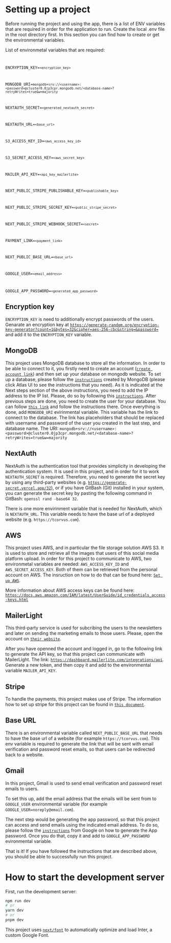 # Setting up a project

Before running the project and using the app, there is a list of ENV variables that are required in order for the application to run. Create the local .env file in the root directory first. In this section you can find how to create or get the environmental variables.

List of environmetal variables that are required:
<code>

ENCRYPTION_KEY=`<encryption_key>`

MONGODB_URI=`mongodb+srv://<username>:<password>@cluster0.0jp3cpr.mongodb.net/<database-name>?retryWrites=true&w=majority`

NEXTAUTH_SECRET=`<generated_nextauth_secret>`

NEXTAUTH_URL=`<base_url>`

S3_ACCESS_KEY_ID=`<aws_access_key_id>`

S3_SECRET_ACCESS_KEY=`<aws_secret_key>`

MAILER_API_KEY=`<api_key_mailerlite>`

NEXT_PUBLIC_STRIPE_PUBLISHABLE_KEY=`<publishable_key>`

NEXT_PUBLIC_STRIPE_SECRET_KEY=`<public_stripe_secret>`

NEXT_PUBLIC_STRIPE_WEBHOOK_SECRET=`<secret>`

PAYMENT_LINK=`<payment_link>`

NEXT_PUBLIC_BASE_URL=`<base_url>`

GOOGLE_USER=`<email_address>`

GOOGLE_APP_PASSWORD=`<generated_app_password>`
</code>

## Encryption key

`ENCRYPTION_KEY` is need to additionally encrypt passwords of the users. Genarate an encryption key at [`https://generate-random.org/encryption-key-generator?count=1&bytes=32&cipher=aes-256-cbc&string=&password=`](https://generate-random.org/encryption-key-generator?count=1&bytes=32&cipher=aes-256-cbc&string=&password=) and add it to the `ENCRYPTION_KEY` variable.

## MongoDB

 This project uses MongoDB database to store all the information. In order to be able to connect to it, you firstly need to create an account ([`create account link`](https://www.mongodb.com/cloud/atlas/lp/try4?utm_source=bing&utm_campaign=search_bs_pl_evergreen_atlas_core_prosp-brand_gic-null_emea-nl_ps-all_desktop_eng_lead&utm_term=mongodb%20atlas&utm_medium=cpc_paid_search&utm_ad=p&utm_ad_campaign_id=415204547&adgroup=1214960818278103&msclkid=7ff4724ad48e1951e3dd1635ce5db860)) and then set up your database on mongodb website. To set up a database, please follow the [`instructions`](https://www.mongodb.com/docs/atlas/tutorial/deploy-free-tier-cluster/) created by MongoDB (please click Atlas UI to see the instructions that you need). As it is indicated at the Next steps section of the above instructions, you need to add the IP address to the IP list. Please, do so by following this [`instructions`](https://www.mongodb.com/docs/atlas/security/add-ip-address-to-list/). After previous steps are done, you need to create the user for your database. You can follow [`this link`](https://www.mongodb.com/docs/atlas/tutorial/create-mongodb-user-for-cluster/) and follow the instructions there. Once everything is done, add `MONGODB_URI` evirinmental variable. This variable has the link to connect to the database. The link has placeholders that should be replaced with username and password of the user you created in the last step, and database name. The URI: `mongodb+srv://<username>:<password>@cluster0.0jp3cpr.mongodb.net/<database-name>?retryWrites=true&w=majority`

## NextAuth

NextAuth is the authentication tool that provides simplicity in developing the authentication system. It is used in this project, and in order for it to work `NEXTAUTH_SECRET` is required. Therefore, you need to generate the secret key by using any third-party websites (e.g. [`https://generate-secret.vercel.app/32`](https://generate-secret.vercel.app/32)), or if you have GitBash (Git) installed in your system, you can generate the secret key by pasting the following command in GitBash: `openssl rand -base64 32`.

There is one more envirinment variable that is needed for NextAuth, which is `NEXTAUTH_URL`. This variable needs to have the base url of a deployed website (e.g. `https://tcorvus.com`).

## AWS

This project uses AWS, and in particular the file storage solution AWS S3. It is used to store and retrieve all the images that users of this social media platform upload. In order for this project to communicate to AWS, two environmetal variables are needed: `AWS_ACCESS_KEY_ID` and `AWS_SECRET_ACCESS_KEY`. Both of them can be retrieved from the personal account on AWS. The insruction on how to do that can be found here: [`Set up AWS`](./docs/aws/setup-aws.md).

More information about AWS access keys can be found here: [`https://docs.aws.amazon.com/IAM/latest/UserGuide/id_credentials_access-keys.html`](https://docs.aws.amazon.com/IAM/latest/UserGuide/id_credentials_access-keys.html)

## MailerLight

This third-party service is used for subcribing the users to the newsletters and later on sending the marketing emails to those users. Please, open the account on [`their website`](https://www.mailerlite.com/).

After you have openned the account and logged in, go to the following link to generate the API key, so that this project can communicate with MailerLight. The link: [`https://dashboard.mailerlite.com/integrations/api`](https://dashboard.mailerlite.com/integrations/api). Generate a new token, and then copy it and add to the environmental variable `MAILER_API_KEY`.

## Stripe

To handle the payments, this project makes use of Stripe. The information how to set up stripe for this project can be found in [`this document`](./docs/stripe-documentation/stripe.md).

## Base URL

There is an environmental variable called `NEXT_PUBLIC_BASE_URL` that needs to have the base url of a website (for example `https://tcorvus.com`). This env variable is required to generate the link that will be sent with email verification and password reset emails, so that users can be redirected back to a website.

## Gmail

In this project, Gmail is used to send email verification and password reset emails to users.

To set this up, add the email address that the emails will be sent from to `GOOGLE_USER` environmental variable (for example `GOOGLE_USER=noreply@email.com`).

The next step would be generating the app password, so that this project can access and send emails using the indicated email address. To do so, please follow the [`instructions`](https://support.google.com/accounts/answer/185833?hl=en) from Google on how to generate the App password. Once you do that, copy it and add to `GOOGLE_APP_PASSWORD` evironmental variable.

That is it! If you have followed the instructions that are described above, you should be able to successfully run this project.

# How to start the development server
First, run the development server:

```bash
npm run dev
# or
yarn dev
# or
pnpm dev
```


This project uses [`next/font`](https://nextjs.org/docs/basic-features/font-optimization) to automatically optimize and load Inter, a custom Google Font.
